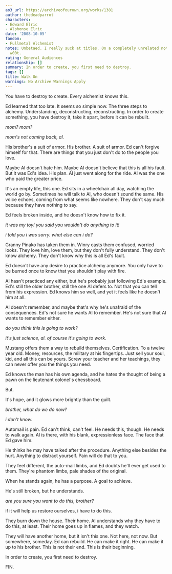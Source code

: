 ```yaml
---
ao3_url: https://archiveofourown.org/works/1381
author: thedeadparrot
characters:
- Edward Elric
- Alphonse Elric
date: '2008-10-05'
fandom:
- Fullmetal Alchemist
notes: Unbetaed. I really suck at titles. On a completely unrelated note, it's snowing.
  w00t.
rating: General Audiences
relationship: []
summary: In order to create, you first need to destroy.
tags: []
title: Walk On
warnings: No Archive Warnings Apply
---
```


You have to destroy to create. Every alchemist knows this.

Ed learned that too late. It seems so simple now. The three steps to alchemy. Understanding, deconstructing, reconstructing. In order to create something, you have destroy it, take it apart, before it can be rebuilt.

*mom? mom?*

*mom's not coming back, al.*

His brother's a suit of armor. His brother. A suit of armor. Ed can't forgive himself for that. There are things that you just don't do to the people you love.

Maybe Al doesn't hate him. Maybe Al doesn't believe that this is all his fault. But it was Ed's idea. His plan. Al just went along for the ride. Al was the one who paid the greater price.

It's an empty life, this one. Ed sits in a wheelchair all day, watching the world go by. Sometimes he will talk to Al, who doesn't sound the same. His voice echoes, coming from what seems like nowhere. They don't say much because they have nothing to say.

Ed feels broken inside, and he doesn't know how to fix it.

*it was my toy! you said you wouldn't do anything to it!*

*i told you i was sorry. what else can i do?*

Granny Pinako has taken them in. Winry casts them confused, worried looks. They love him, love them, but they don't fully understand. They don't know alchemy. They don't know why this is all Ed's fault.

Ed doesn't have any desire to practice alchemy anymore. You only have to be burned once to know that you shouldn't play with fire.

Al hasn't practiced any either, but he's probably just following Ed's example. Ed's still the older brother, still the one Al defers to. Not that you can tell from his expression. Ed knows him so well, and yet it feels like he doesn't him at all.

Al doesn't remember, and maybe that's why he's unafraid of the consequences. Ed's not sure he wants Al to remember. He's not sure that Al wants to remember either.

*do you think this is going to work?*

*it's just science, al. of course it's going to work.*

Mustang offers them a way to rebuild themselves. Certification. To a twelve year old. Money, resources, the military at his fingertips. Just sell your soul, kid, and all this can be yours. Screw your teacher and her teachings, they can never offer you the things you need.

Ed knows the man has his own agenda, and he hates the thought of being a pawn on the lieutenant colonel's chessboard.

But.

It's hope, and it glows more brightly than the guilt.

*brother, what do we do now?*

*i don't know.*

Automail is pain. Ed can't think, can't feel. He needs this, though. He needs to walk again. Al is there, with his blank, expressionless face. The face that Ed gave him.

He thinks he may have talked after the procedure. Anything else besides the hurt. Anything to distract yourself. Pain will do that to you.

They feel different, the auto-mail limbs, and Ed doubts he'll ever get used to them. They're phantom limbs, pale shades of the original.

When he stands again, he has a purpose. A goal to achieve.

He's still broken, but he understands.

*are you sure you want to do this, brother?*

if it will help us restore ourselves, i have to do this.

They burn down the house. Their home. Al understands why they have to do this, at least. Their home goes up in flames, and they watch.

They will have another home, but it isn't this one. Not here, not now. But somewhere, someday. Ed can rebuild. He can make it right. He can make it up to his brother. This is not their end. This is their beginning.

In order to create, you first need to destroy.

FIN.